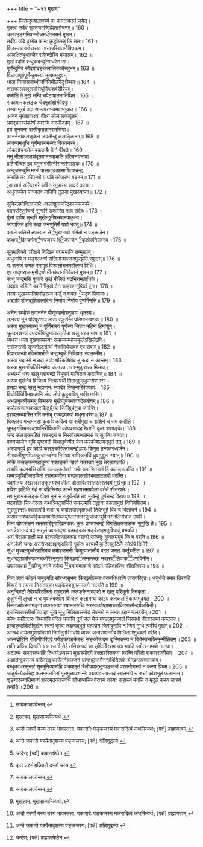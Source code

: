 +++
title = "+१३ मुखम्"

+++
जितेन्दुपद्मलावण्यं कः कान्तावदनं जयेत्।  
मुक्त्वा तदेव सुरतश्रमजिह्मितलोचनम्॥ 160 ॥  
चलद्भृङ्गमिवाम्भोजमधीरनयनं मुखम्।  
तदीयं यदि दृश्येत कामः क्रुद्धोऽस्तु किं ततः॥ 161 ॥  
विलसत्याननं तस्या नासाग्रस्थितमौक्तिकम्।  
आलक्षितबुधाश्लेषं राकेन्दोरिव मण्डलम्॥ 162 ॥  
मुखं वहति बन्धूकबन्धुरेणाधरेण सा।  
पूर्णेन्दुमिव सौदर्यादङ्कलालितकौस्तुभम्॥ 163 ॥  
विधायापूर्वपूर्णेन्दुमस्या मुखमभूद्ध्रुवम्।  
धाता निजासनाम्भोजविनिमीलनदुःस्थितः॥ 164 ॥  
शरत्कालसमुल्लासिपूर्णिमाशर्वरीप्रियम्।  
करोति ते मुखं तन्वि चपेटापातनातिथिम्॥ 165 ॥  
राकायामकलङ्कं चेदमृतांशोर्भवेद्वपुः।  
तस्या मुखं तदा साम्यपराभवमवाप्नुयात्॥ 166 ॥  
आननं मृगशावाक्ष्या वीक्ष्य लोलालकावृतम्।  
भ्रमद्भ्रमरसंकीर्णं स्मरामि सरसीरुहम्॥ 167 ॥  
इयं सुनयना दासीकृततामरसश्रिया।  
आननेनाकलङ्केन जयतीन्दुं कलङ्किनम्॥ 168 ॥  
लावण्यमधुभिः पूर्णमास्यमस्या विकस्वरम्।  
लोकलोचनरोलम्बकदम्बैः कैर्न पीयते॥ 169 ॥  
ननु नीलाञ्चलसंवृतमाननमाभाति हरिणनयनायाः।  
प्रतिबिम्बित इव यमुनागभीरनीरान्तरेणाङ्कः॥ 170 ॥  
अम्बुजमम्बुनि मग्नं त्रासादाकाशमाश्रितश्चन्द्रः।  
सम्प्रति कः परिपन्थी यं प्रति कोपारुणं वदनम्॥ 171 ॥  
[^1]आसायं सलिलभरे सवितारमुपास्य सादरं तपसा।  
अधुनाब्जेन मनाक्तव मानिनि तुलना मुखस्याप्ता॥ 172 ॥  
  
[^1]: सायंकालपर्यन्तम्.

सुविरलमौक्तिकतारे धवलांशुकचन्द्रिकाचमत्कारे।  
वदनपरिपूर्णचन्द्रे सुन्दरि राकास्ति नात्र संदेहः॥ 173 ॥  
पुंसां दर्शय सुन्दरि मुखेन्दुमीषत्त्रपामपाकृत्य।  
जायाजित इति रूढा जनश्रुतिर्मे यशो भवतु॥ 174 ॥  
अबले सलिले तपस्यता ते [^2]मुखभावो गमितो न पङ्कजेन।  
कथमा[^3]दिमवर्णता[^4]न्त्यजस्य द्वि[^5]जराजेन [^6]कृतोरुनिग्रहस्य॥ 175 ॥  
  
[^2]: मुखत्वम्. मुखसाम्यमित्यर्थः.

[^3]: आदौ मवर्णो यस्य तस्य भावस्तत्ता. पकारादेः पङ्कजस्य मकरादित्वं कथमित्यर्थः; [पक्षे] ब्राह्मणत्वम्.

[^4]: अन्ते जकारो यस्यैतादृशस्य पङ्कजस्य; [पक्षे] अतिशूद्रस्य.

[^5]: चन्द्रेण; [पक्षे] ब्राह्मणश्रेष्ठेन.

[^6]: कृत उरुर्महान्निग्रहो दण्डो यस्य.

सुषमाविषये परीक्षणे निखिलं पद्ममभाजि तन्मुखात्।  
अधुनापि न भङ्गलक्षणं सलिलोन्मज्जनमुज्झति स्फुटम्॥ 176 ॥  
यः ससर्ज कमलं रमागृहं विश्वलोचनमहोत्सवं विधिः।  
एष तादृगसृजन्मृगीदृशो मीनकेतननिकेतनं मुखम्॥ 177 ॥  
साधु चन्द्रमसि पुष्करैः कृतं मीलितं यदभिरामताधिके।  
उद्यता जयिनि कामिनीमुखे तेन साहसमनुष्ठितं पुनः॥ 178 ॥  
तस्या मुखस्यातिमनोहरस्य कर्तुं न शक्तः [^1]सदृशं प्रियायाः।  
अद्यापि शीतद्युतिरात्मबिम्बं निर्माय निर्माय पुनर्भिनत्ति॥ 179 ॥  
  
[^1]: तुल्यम्.

अनेन रम्भोरु तवाननेन पीयूषबानोस्तुलया धृतस्य।  
ऊनस्य नूनं परिपूरणाय ताराः स्फुरन्ति प्रतिमानखण्डाः॥ 180 ॥  
अस्या मुखस्यास्तु न पूर्णिमास्यं पूर्णस्य जित्वा महिमा हिमांशुम्।  
भ्रूलक्ष्मखण्डं दधदर्धमिन्दुर्भालस्तृतीयः खलु यस्य भागः॥ 181 ॥  
व्यधत्त धाता मुखपद्ममस्याः सम्राजमम्भोजकुलेऽखिलेऽपि।  
सरोजराजौ सृजतोऽदसीयां नेत्राभिधेयावत एव सेवाम्॥ 182 ॥  
दिवारजन्यो रविसोमभीते चन्द्राम्बुजे निक्षिपतः स्वलक्ष्मीम्।  
अस्या यदास्ये न तदा तयोः श्रीरेकश्रियेदं तु कदा न कान्तम्॥ 183 ॥  
अस्या मुखश्रीप्रतिबिम्बमेव जलाच्च तातान्मुकुराच्च मित्त्रात्।  
अभ्यर्थ्य धत्तः खलु पद्मचन्द्रौ विभूषणं याचितकं कदाचित्॥ 184 ॥  
अस्या मुखेनैव विजित्य नित्यस्पर्धी मिलत्कुङ्कुमरोषभासा।  
प्रसह्य चन्द्रः खलु नह्यमानः स्यादेव तिष्ठन्परिवेषपाशः॥ 185 ॥  
विधोर्विधिर्बिम्बशतानि लोपं लोपं कुहूरात्रिषु मासि मासि।  
अभङ्गुरश्रीकममुं किमस्या मुखेन्दुमस्थापयदेकशेषम्॥ 186 ॥  
कपोलपत्त्रान्मकरात्सकेतुर्भ्रूभ्यां जिगीषुर्धनुषा जगन्ति।  
इहावलम्ब्यास्ति रतिं मनोभू रज्यद्वयस्यो मधुनाधरेण॥ 187 ॥  
धिक्तस्य मन्दमनसः कुकवेः कवित्वं यः स्त्रीमुखं च शशिनं च समं करोति।  
भ्रूभङ्गविभ्रमकटाक्षनिरीक्षितानि कोपप्रसादहसितानि कुतः शशाङ्के॥ 188 ॥  
चन्द्रं कलङ्करहितं शफरद्वयं च निस्तोयमन्धतमसं च सुगन्धि तन्व्याः।  
वक्त्रच्छलेन भुवि सृष्टवतो विधातुर्वर्ण्येत केन करकौशलमद्भुतं तत्॥ 189 ॥  
अस्यामपूर्व इव कोपि कलङ्करिक्तश्चन्द्रोऽपरः किमुत तन्मकरध्वजेन।  
रोमावलीगुणमिलत्कुचमन्दरेण निर्मथ्य नाभिजलधिं ध्रुवमुद्धृतः स्यात्॥ 190 ॥  
लोके कलङ्कमपहातुमयं शशाङ्को जातो यतस्तव मुखं तरलायताक्षि।  
तत्रापि कल्पयसि तन्वि कलङ्कलेखां नार्यः समाश्रितजनं हि कलङ्कयन्ति॥ 191 ॥  
यन्मञ्जुसिञ्जितमितो रसनामणीनां यच्छ्वाससौरभबलादलयो वदन्ति।  
यद्गीतयः स्खलदलङ्कृतयश्च लीला दोलाविलासतरलस्तदयं मुखेन्दुः॥ 192 ॥  
प्रविश झटिति गेहं मा बहिस्तिष्ठ कान्ते ग्रहणसमयवेला वर्तते शीतरश्मेः।  
तव मुखमकलङ्कं वीक्ष्य नूनं स राहुर्ग्रसति तव मुखेन्दुं पूर्णचन्द्रं विहाय॥ 193 ॥  
यदमर्शतैः सिन्धोरन्तः कथञ्चिदुपार्जितं सकलमपि तद्धात्रा कान्तामुखे विनिवेशितम्।  
सुरसुमनसः श्वासामोदे शशी च कपोलयोरमृतमधरे तिर्यग्भूते विषं च विलोचने॥ 194 ॥  
असावन्तश्चञ्चद्विकचनवलीलाब्जयुगलस्तलस्फूर्जत्कम्बुर्विलसदलिसंघात उपरि।  
विना दोषासङ्गं सततपरिपूर्णाखिलकलः कुतः प्राप्तश्चन्द्रो विगलितकलङ्कः सुमुखि ते॥ 195 ॥  
जगन्नेत्रानन्दं वदनमतुलं पक्ष्मलदृशः कथङ्कारं पङ्केरुहमनुविधातुं प्रभवति।  
अयं चेदाकाङ्क्षी सह मदनकोदण्डलतया वराको राकेन्दुः कुवलययुगं किं न वहति॥ 196 ॥  
अनाकेशे चन्द्रः सरसिजदलद्वन्द्वसहितो गृहीतः पश्चार्धे कुटिलकुटिलैः सोऽपि तिमिरैः।  
सुधां मुञ्चत्युच्चैरशनिमथ संमोहजननी किमुत्पातालीयं वदत जगतः कर्तुरुदिता॥ 197 ॥  
सुधाबद्धग्रासैरुपवनचकोरैरनुसृतां किरञ्ज्यो[^1]त्स्नामच्छां नवलव[^2]लिपाक[^3]प्रणयिनीम्।  
उपप्रकाराग्रं [^4]प्रहिणु नयने तर्कय [^5]मनागनाकाशे कोऽयं गलितहरिणः शीतकिरणः॥ 198 ॥  
  
[^1]: प्रसारयन्.

[^2]: लताविशेषः.

[^3]: सदृशीम्.

[^4]: प्रेरय.

[^5]: ईषत्.

विना सायं कोऽयं समुदयति सौरभ्यसुभगः किरञ्ज्योत्स्नाधारामधिधरणि तारापरिवृढः। धनुर्धत्ते स्मारं तिरयति विहारं न तमसां निरातङ्कः पङ्केरुहयुगलमङ्गे नटयति॥ 199 ॥  
अनुच्छिष्टो देवैरपरिदलितो राहुदशनैः कलङ्केनास्पृष्टो न खलु परिभूतो दिनकृता।  
कुहूभिर्नी लुप्तो न च युवतिवक्त्रेण विजितः कलानाथः कोऽयं कनकलतिकायामुदयते॥ 200 ॥  
स्मितज्योत्स्नागङ्गा तपनतनया श्यामलरुचिः सरस्वत्योष्ठाभारुणकिरणसौन्दर्यजयिनी।  
इमास्तिस्रस्तीर्थाधिप इव मुखे सुभ्रु मिलितास्तवेदं सेवन्को न लभत इहानन्दलहरीम्॥ 201 ॥  
कोषः स्फीततरः स्थितानि परितः पत्त्राणि दुर्गं जलं मैत्त्रं मण्डलमुज्ज्वलं चिरमधो नीतास्तथा कण्टकाः।  
इत्याकृष्टशिलीमुखेन रचनां कृत्वा तदत्यद्भुतं यत्पद्मेन जिगीषुणापि न जितं मुग्धे त्वदीयं मुखम्॥ 202 ॥  
आरब्धे दयितामुखप्रतिसमे निर्मातुमस्मिन्नपि व्यक्तं जन्मसमानमेव मिलितामंशुच्छटां वर्षति।  
आत्मद्रोहिणि रोहिणीपरिवृढे पर्यङ्कपङ्केरुहः सङ्कोचादथ दुःस्थितस्य न विधेस्तच्छीलमुन्मीलितम्॥ 203 ॥  
तानि प्राञ्चि दिनानि यत्र रजनी सेहे तमिस्रापदं सा सृष्टिर्विरराम यत्र भवति ज्योत्स्नामयो नातपः।  
अद्यान्यः समयस्तथाहि तिथयोऽप्यस्या मुखस्योदये हस्ताहस्तिकया हरन्ति परितो राकावराकीयशः॥ 204 ॥  
अज्ञातेन्दुपराभवं परिलसद्व्यालोलनेत्राञ्जनं भ्रान्तभ्रूलतमैणनाभितिलकं श्रीखण्डपत्त्रालकम्।  
बन्धूकाधरसुन्दरं सुरमुनिव्यामोहि वाक्यामृतं त्रैलोक्याद्भुतपङ्कजं वरतनोरास्यं न कस्य प्रियम्॥ 205 ॥  
चातुर्यस्यैकचिह्नं फलममलगिरां मूलमुत्तापशान्तेः पद्मायाः सप्रसादं स्थलमपि च रुचां कोशभूतं फलानाम्।  
शृङ्गारस्यातिमान्यं शरदमृतकरस्पर्धि सौभाग्यसिन्धोरास्यं तस्याः सहास्यं मनसि न मृदुले कस्य लास्यं तनोति॥ 206 ॥  